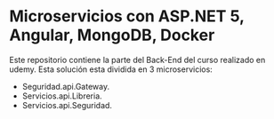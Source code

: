 # Microservicios con ASP.NET 5, Angular, MongoDB, Docker
Este repositorio contiene la parte del Back-End del curso realizado en udemy. 
Esta solución esta dividida en 3 microservicios:
- Seguridad.api.Gateway.
- Servicios.api.Libreria.
- Servicios.api.Seguridad.
